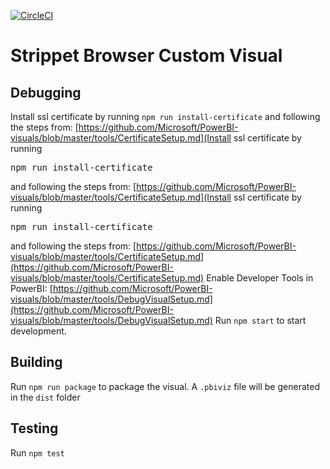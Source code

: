 [![CircleCI](https://circleci.com/gh/Microsoft/PowerBI-visuals-StrippetsBrowser/tree/master.svg?style=svg)](https://circleci.com/gh/Microsoft/PowerBI-visuals-StrippetsBrowser/tree/master)
# Strippet Browser Custom Visual

## Debugging

Install ssl certificate by running `npm run install-certificate` and following the steps from: [https://github.com/Microsoft/PowerBI-visuals/blob/master/tools/CertificateSetup.md](Install ssl certificate by running <pre>npm run install-certificate</pre> and following the steps from: [https://github.com/Microsoft/PowerBI-visuals/blob/master/tools/CertificateSetup.md](Install ssl certificate by running <pre>npm run install-certificate</pre> and following the steps from: [https://github.com/Microsoft/PowerBI-visuals/blob/master/tools/CertificateSetup.md](https://github.com/Microsoft/PowerBI-visuals/blob/master/tools/CertificateSetup.md)
Enable Developer Tools in PowerBI: [https://github.com/Microsoft/PowerBI-visuals/blob/master/tools/DebugVisualSetup.md](https://github.com/Microsoft/PowerBI-visuals/blob/master/tools/DebugVisualSetup.md)
Run `npm start` to start development.

## Building

Run `npm run package` to package the visual.
A `.pbiviz` file will be generated in the `dist` folder

## Testing

Run `npm test`

